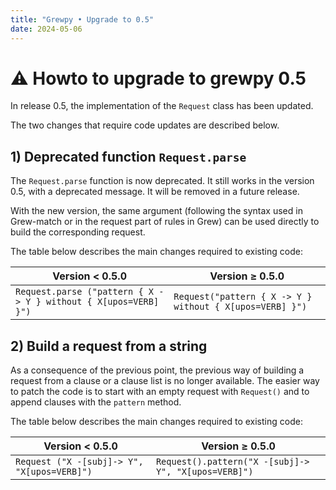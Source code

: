 ```yaml
---
title: "Grewpy • Upgrade to 0.5"
date: 2024-05-06
---
```


# ⚠️ Howto to upgrade to grewpy 0.5

In release 0.5, the implementation of the `Request` class has been updated.

The two changes that require code updates are described below.

## 1) Deprecated function `Request.parse`
The `Request.parse` function is now deprecated. It still works in the version 0.5, with a deprecated message. It will be removed in a future release.

With the new version, the same argument (following the syntax used in Grew-match or in the request part of rules in Grew) can be used directly to build the corresponding request.

The table below describes the main changes required to existing code:

| Version < 0.5.0 | Version ≥ 0.5.0 |
|-----------------|-----------------|
| `Request.parse ("pattern { X -> Y } without { X[upos=VERB] }")` | `Request("pattern { X -> Y } without { X[upos=VERB] }")` |

## 2) Build a request from a string

As a consequence of the previous point, the previous way of building a request from a clause or a clause list is no longer available.
The easier way to patch the code is to start with an empty request with `Request()` and to append clauses with the `pattern` method.

The table below describes the main changes required to existing code:

| Version < 0.5.0 | Version ≥ 0.5.0 |
|-----------------|-----------------|
| `Request ("X -[subj]-> Y", "X[upos=VERB]")` | `Request().pattern("X -[subj]-> Y", "X[upos=VERB]")` |


